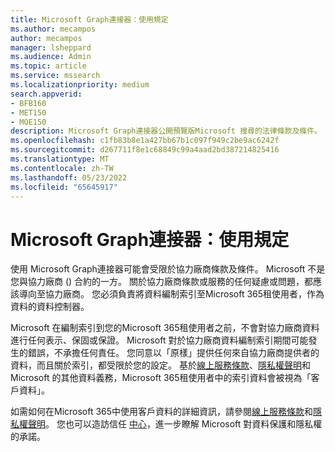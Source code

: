 ```yaml
---
title: Microsoft Graph連接器：使用規定
ms.author: mecampos
author: mecampos
manager: lsheppard
ms.audience: Admin
ms.topic: article
ms.service: mssearch
ms.localizationpriority: medium
search.appverid:
- BFB160
- MET150
- MOE150
description: Microsoft Graph連接器公開預覽版Microsoft 搜尋的法律條款及條件。
ms.openlocfilehash: c1fb83b8e1a427bb67b1c097f949c2be9ac6242f
ms.sourcegitcommit: d267711f8e1c68849c99a4aad2bd387214825416
ms.translationtype: MT
ms.contentlocale: zh-TW
ms.lasthandoff: 05/23/2022
ms.locfileid: "65645917"
---
```

<!---Previous ms.author: anfowler --->

# <a name="microsoft-graph-connectors-terms-of-use"></a>Microsoft Graph連接器：使用規定

使用 Microsoft Graph連接器可能會受限於協力廠商條款及條件。 Microsoft 不是您與協力廠商 () 合約的一方。 關於協力廠商條款或服務的任何疑慮或問題，都應該導向至協力廠商。 您必須負責將資料編制索引至Microsoft 365租使用者，作為資料的資料控制器。

Microsoft 在編制索引到您的Microsoft 365租使用者之前，不會對協力廠商資料進行任何表示、保固或保證。 Microsoft 對於協力廠商資料編制索引期間可能發生的錯誤，不承擔任何責任。 您同意以「原樣」提供任何來自協力廠商提供者的資料，而且關於索引，都受限於您的設定。 基於[線上服務條款](http://www.microsoftvolumelicensing.com/Downloader.aspx?documenttype=OST&lang=English)、[隱私權聲明](https://privacy.microsoft.com/privacystatement)和 Microsoft 的其他資料義務，Microsoft 365租使用者中的索引資料會被視為「客戶資料」。

如需如何在Microsoft 365中使用客戶資料的詳細資訊，請參閱[線上服務條款](http://www.microsoftvolumelicensing.com/Downloader.aspx?documenttype=OST&lang=English)和[隱私權聲明](https://privacy.microsoft.com/privacystatement)。 您也可以造訪信任 [中心](https://www.microsoft.com/trust-center)，進一步瞭解 Microsoft 對資料保護和隱私權的承諾。
